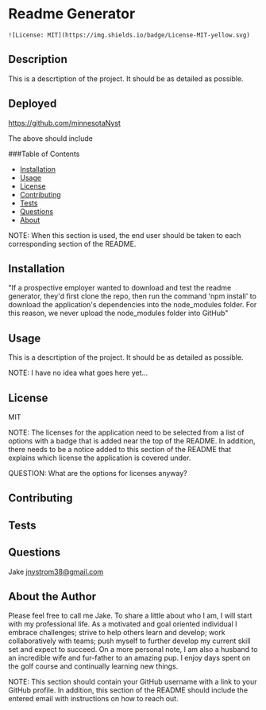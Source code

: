 # Readme Generator 
    ![License: MIT](https://img.shields.io/badge/License-MIT-yellow.svg)
    
  
  ## Description
  This is a descrtiption of the project. It should be as detailed as possible.

  ## Deployed
  https://github.com/minnesotaNyst

  The above should include 

  ###Table of Contents
  - [Installation](#installation)
  - [Usage](#usage)
  - [License](#license)
  - [Contributing](#contributing)
  - [Tests](#tests)
  - [Questions](#questions)
  - [About](#about)

  NOTE: When this section is used, the end user should be taken to each corresponding section of the README.

  ## Installation

  "If a prospective employer wanted to download and test the readme generator, they'd first clone the repo, then run the command 'npm install' to download the application's dependencies into the node_modules folder. For this reason, we never upload the node_modules folder into GitHub"

  ## Usage
  This is a descrtiption of the project. It should be as detailed as possible.

  NOTE: I have no idea what goes here yet...

  ## License
  MIT

  NOTE: The licenses for the application need to be selected from a list of options with a badge that is added near the top of the README. In addition, there needs to be a notice added to this section of the README that explains which license the application is covered under.

  QUESTION: What are the options for licenses anyway?

  ## Contributing


  ## Tests

  ## Questions
  Jake
  jnystrom38@gmail.com

  ## About the Author
  Please feel free to call me Jake. To share a little about who I am, I will start with my professional life. As a motivated and goal oriented individual I embrace challenges; strive to help others learn and develop; work collaboratively with teams; push myself to further develop my current skill set and expect to succeed. On a more personal note, I am also a husband to an incredible wife and fur-father to an amazing pup. I enjoy days spent on the golf course and continually learning new things.

  NOTE: This section should contain your GitHub username with a link to your GitHub profile. In addition, this section of the README should include the entered email with instructions on how to reach out.

